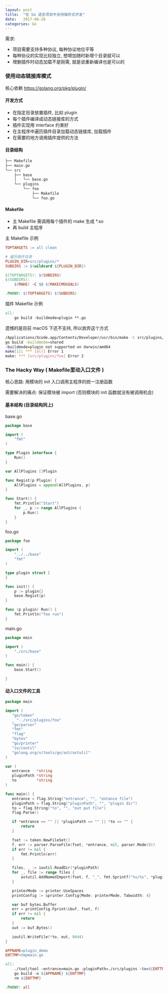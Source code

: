```yaml
---
layout: post
title:  "在 Go 语言项目中支持插件式开发"
date:   2017-06-26
categories: Go
---
```


需求:

* 项目需要支持多种协议, 每种协议地位平等
* 每种协议的实现比较独立, 想增加随时新增个目录就可以
* 增删插件时动态加载不是刚需, 就是说重新编译也是可以的

### 使用动态链接库模式

核心依赖  https://golang.org/pkg/plugin/

#### 开发方式

* 在指定目录放置插件, 比如 plugin
* 每个插件编译成动态链接库的方式
* 插件实现用 interface 约束好
* 在主程序中遍历插件目录加载动态链接库, 加载插件
* 在需要的地方调用插件提供的方法

#### 目录结构

```sh
├── Makefile
├── main.go
└── src
    ├── base
    │   └── base.go
    └── plugins
        └── foo
            ├── Makefile
            └── foo.go
```

#### Makefile

* 主 Makefile 需调用每个插件的 make 生成 *.so
* 再 build 主程序

主 Makefile 示例

```Makefile
TOPTARGETS := all clean

# 遍历插件目录
PLUGIN_DIR=src/plugins/*
SUBDIRS := $(wildcard ${PLUGIN_DIR})

$(TOPTARGETS): $(SUBDIRS)
$(SUBDIRS):
	$(MAKE) -C $@ $(MAKECMDGOALS)

.PHONY: $(TOPTARGETS) $(SUBDIRS)
```

插件 Makefile 示例

```Makefile
all:
	go build -buildmode=plugin **.go
```

遗憾的是目前 macOS 下还不支持, 所以放弃这个方式

```sh
/Applications/Xcode.app/Contents/Developer/usr/bin/make -C src/plugins/foo all
go build -buildmode=shared
-buildmode=plugin not supported on darwin/amd64
make[1]: *** [all] Error 1
make: *** [src/plugins/foo] Error 2
```



### The Hacky Way ( Makefile里动入口文件 )

核心思路: 用模块的 init 入口调用主程序的统一注册函数

需要解决的痛点: 保证模块被 import (否则模块的 init 函数就没有被调用机会)

#### 基本结构 (目录结构同上)

base.go

```go
package base

import (
	"fmt"
)

type Plugin interface {
	Run()
}

var AllPlugins []Plugin

func Regist(p Plugin) {
	AllPlugins = append(AllPlugins, p)
}

func Start() {
	fmt.Println("Start")
	for _, p := range AllPlugins {
		p.Run()
	}
}
```

foo.go

```go
package foo

import (
	"../../base"
	"fmt"
)

type plugin struct {
}

func init() {
	p := plugin{}
	base.Regist(p)
}

func (p plugin) Run() {
	fmt.Println("foo run")
}
```

main.go

```go
package main

import (
	"./src/base"
)

func main() {
	base.Start()

}
```

#### 动入口文件的工具

 ```go
package main

import (
	"go/token"
	_ "../src/plugins/foo"
	"go/parser"
	"fmt"
	"flag"
	"bytes"
	"go/printer"
	"io/ioutil"
	"golang.org/x/tools/go/ast/astutil"
)

var (
	entrance   *string
	pluginPath *string
	to         *string
)

func main() {
	entrance = flag.String("entrance", "", "entance file")
	pluginPath = flag.String("pluginPath", "", "plugin dir")
	to = flag.String("to", "", "out put file")
	flag.Parse()

	if *entrance == "" || *pluginPath == "" || *to == "" {
		return
	}

	fset := token.NewFileSet()
	f, err := parser.ParseFile(fset, *entrance, nil, parser.Mode(0))
	if err != nil {
		fmt.Println(err)
	}

	files, _ := ioutil.ReadDir(*pluginPath)
	for _, file := range files {
		astutil.AddNamedImport(fset, f, "_", fmt.Sprintf("%s/%s", *pluginPath, file.Name()))
	}

	printerMode := printer.UseSpaces
	printConfig := &printer.Config{Mode: printerMode, Tabwidth: 4}

	var buf bytes.Buffer
	err = printConfig.Fprint(&buf, fset, f)
	if err != nil {
		return
	}
	out := buf.Bytes()

	ioutil.WriteFile(*to, out, 0644)
}
 ```

```Makefile
APPNAME=plugin_demo
ENTTMP=tmpmain.go

all:
	./tool/tool -entrance=main.go -pluginPath=./src/plugins -to=${ENTTMP}
	go build -o ${APPNAME} ${ENTTMP}
	rm ${ENTTMP}

.PHONY: all
```

